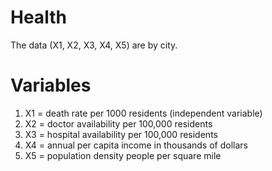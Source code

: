 # Health #

The data (X1, X2, X3, X4, X5) are by city.

# Variables # 

1. X1 = death rate per 1000 residents (independent variable)
2. X2 = doctor availability per 100,000 residents
3. X3 = hospital availability per 100,000 residents
4. X4 = annual per capita income in thousands of dollars
5. X5 = population density people per square mile